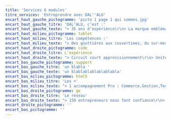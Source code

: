 ```yaml
---
title: 'Services 6 modules'
titre_services: 'Entreprendre avec DAL''ALU'
encart_haut_gauche_pictogramme: 'picto 1 page 1 qui sommes.jpg'
encart_haut_gauche_titre: 'DAL’ALU, c’est :'
encart_haut_gauche_texte: "> 35 ans d’expérience\r\n> La marque emblématique d’un groupe industriel français\r\n> La créativité d’un leader\r\n> 1 Concept / 1 Marque \r\n> Leader européen de l’Evacuation des eaux pluviales\r\n\tet du profilage en continu\r\n> Bureau d’étude et Recherche &  Développement"
encart_haut_milieu_pictogramme: tablet
encart_haut_milieu_titre: 'Les compétences :'
encart_haut_milieu_texte: "> Des gouttières aux couvertines, du sur-mesure sur vos chantiers\r\n> Profilage en continu sur le chantier / sur mesure\r\n> 1 matériau : l’aluminium laqué\r\n> 1 image de marque forte et reconnue"
encart_haut_droite_pictogramme: code
encart_haut_droite_titre: L’expérience
encart_haut_droite_texte: "> Circuit court approvisionnement\r\n> Unité de production en FRANCE / 23 000 m2 \r\n> + 4000 références \r\n> 1 Réseau porte-parole de la Marque\r\n> Des compétences partagées"
encart_bas_gauche_pictogramme: support
encart_bas_gauche_titre: 'un blabla '
encart_bas_gauche_texte: 'un blablablablablablabla'
encart_bas_milieu_pictogramme: html5
encart_bas_milieu_titre: 'Les +'
encart_bas_milieu_texte: "> 1 accompagnement Pro : Commerce,Gestion,Technique\r\n>  Un fort potentiel de développement\r\n>  Un  modèle d'entreprise évolutif\r\n>  Fabrication française / Garantie 30 ans"
encart_bas_droite_pictogramme: ge
encart_bas_droite_titre: 'Le réseau'
encart_bas_droite_texte: "> 150 entrepreneurs nous font confiance\r\n> + de 450 véhicules-atelier\r\n> Chiffre d’affaire réseau / 50 millions d’€"
encart_droite_pictogramme: ''
encart_bas_pictogramme: ''
---
```


